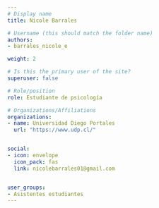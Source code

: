```yaml
---
# Display name
title: Nicole Barrales

# Username (this should match the folder name)
authors:
- barrales_nicole_e

weight: 2 

# Is this the primary user of the site?
superuser: false

# Role/position
role: Estudiante de psicología

# Organizations/Affiliations
organizations:
- name: Universidad Diego Portales
  url: "https://www.udp.cl/"


social:
- icon: envelope
  icon_pack: fas
  link: nicolebarrales01@gmail.com


user_groups:
- Asistentes estudiantes 
---
```




